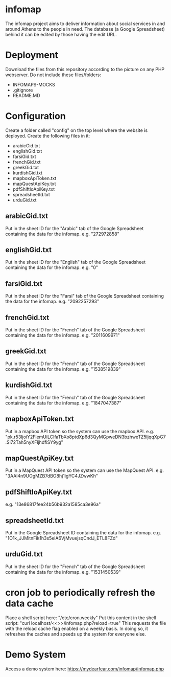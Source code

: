 # infomap
The infomap project aims to deliver information about social services in and around Athens to the people in need.
The database (a Google Spreadsheet) behind it can be edited by those having the edit URL.

# Deployment
Download the files from this repository according to the picture on any PHP webserver.
Do not include these files/folders:
 - INFOMAPS-MOCKS
 - .gitignore
 - README.MD
 
# Configuration
Create a folder called "config" on the top level where the website is deployed.
Create the following files in it:
 - arabicGid.txt
 - englishGid.txt
 - farsiGid.txt
 - frenchGid.txt
 - greekGid.txt
 - kurdishGid.txt
 - mapboxApiToken.txt
 - mapQuestApiKey.txt
 - pdfShiftIoApiKey.txt
 - spreadsheetId.txt
 - urduGid.txt
## arabicGid.txt
Put in the sheet ID for the "Arabic" tab of the Google Spreadsheet containing the data for the infomap.
e.g. "272972858"
## englishGid.txt
Put in the sheet ID for the "English" tab of the Google Spreadsheet containing the data for the infomap.
e.g. "0"
## farsiGid.txt
Put in the sheet ID for the "Farsi" tab of the Google Spreadsheet containing the data for the infomap.
e.g. "2092257293"
## frenchGid.txt
Put in the sheet ID for the "French" tab of the Google Spreadsheet containing the data for the infomap.
e.g. "2011609971"
## greekGid.txt
Put in the sheet ID for the "French" tab of the Google Spreadsheet containing the data for the infomap.
e.g. "1538519839"
## kurdishGid.txt
Put in the sheet ID for the "French" tab of the Google Spreadsheet containing the data for the infomap.
e.g. "1847047387"
## mapboxApiToken.txt
Put in a mapbox API token so the system can use the mapbox API.
e.g. "pk.r53IjoiY2FlemUiLCIfaTbXo8ptdXp6d3QyMGpweDN3bzhweTZ5IjqqXpG7.Si72Tah5nyXFljhdfiSY9yg"
## mapQuestApiKey.txt
Put in a MapQuest API token so the system can use the MapQuest API.
e.g. "3AAl4n9UOgMZB7dBO8hj1igYC4JZwwKh"
## pdfShiftIoApiKey.txt
e.g. "13e86817fee24b56b932a1585ca3e96a"
## spreadsheetId.txt
Put in the Google Spreadsheet ID containing the data for the infomap.
e.g. "1O1k_JJMitnFik1h3s5eiA6VjMvuejsqCndJ_ETL8FZd"
## urduGid.txt
Put in the sheet ID for the "French" tab of the Google Spreadsheet containing the data for the infomap.
e.g. "1531450539"

# cron job to periodically refresh the data cache
Place a shell script here: "/etc/cron.weekly"
Put this content in the shell script: "curl localhost/<<<path-to-infomap-system>>>/infomap.php?reload=true"
This requests the file with the reload cache flag enabled on a weekly basis.
In doing so, it refreshes the caches and speeds up the system for everyone else.

# Demo System
Access a demo system here: https://mydearfear.com/infomap/infomap.php
